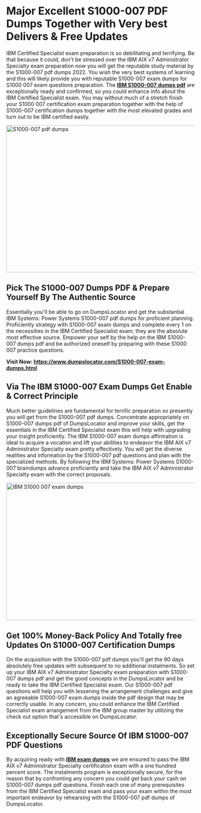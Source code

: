 <h1><strong>Major Excellent S1000-007 PDF Dumps Together with Very best Delivers &amp; Free Updates</strong></h1>
<p>IBM Certified Specialist exam preparation is so debilitating and terrifying. Be that because it could, don't be stressed over the IBM AIX v7 Administrator Specialty exam preparation now you will get the reputable study material by the S1000-007 pdf dumps 2022. You wish the very best systems of learning and this will likely provide you with reputable S1000-007 exam dumps for S1000 007 exam questions preparation. The <strong><a href="https://www.dumpslocator.com/S1000-007-exam-dumps.html">IBM S1000-007 dumps pdf</a></strong> are exceptionally ready and confirmed, so you could enhance info about the IBM Certified Specialist exam. You may without much of a stretch finish your S1000 007 certification exam preparation together with the help of S1000-007 certification dumps together with the most elevated grades and turn out to be IBM certified easily.</p>
<p><img src="https://i.ibb.co/SKhFh8d/Pastel-Purple-Computer-UI-Class-Syllabus-Education-Presentation.png" alt="S1000-007 pdf dumps" width="700" height="393" /></p>
<h2><strong>Pick The S1000-007 Dumps PDF &amp; Prepare Yourself By The Authentic Source</strong></h2>
<p>Essentially you'll be able to go on DumpsLocator and get the substantial IBM Systems: Power Systems S1000-007 pdf dumps for proficient planning. Proficiently strategy with S1000-007 exam dumps and complete every 1 on the necessities in the IBM Certified Specialist exam; they are the absolute most effective source. Empower your self by the help on the IBM S1000-007 dumps pdf and be authorized oneself by preparing with these S1000 007 practice questions.</p>
<p><strong>Visit Now: <a href="https://www.dumpslocator.com/S1000-007-exam-dumps.html">https://www.dumpslocator.com/S1000-007-exam-dumps.html</a></strong></p>
<h2><strong>Via The IBM S1000-007 Exam Dumps Get Enable &amp; Correct Principle</strong></h2>
<p>Much better guidelines are fundamental for terrific preparation so presently you will get from the S1000-007 pdf dumps. Concentrate appropriately on S1000-007 dumps pdf of DumpsLocator and improve your skills, get the essentials in the IBM Certified Specialist exam this will help with upgrading your insight proficiently. The IBM S1000-007 exam dumps affirmation is ideal to acquire a vocation and lift your abilities to endeavor the IBM AIX v7 Administrator Specialty exam pretty effectively. You will get the diverse realities and information by the S1000-007 pdf questions and plan with the specialized methods. By following the IBM Systems: Power Systems S1000-007 braindumps advance proficiently and take the IBM AIX v7 Administrator Specialty exam with the correct proposals.</p>
<p><a href="https://www.dumpslocator.com/S1000-007-exam-dumps.html"><img src="https://i.ibb.co/NtZbgjG/Blue-and-White-Medical-Dental-Clinic-Facebook-Ad.png" alt="IBM S1000 007 exam dumps" width="700" height="367" /></a></p>
<h2><strong>Get 100% Money-Back Policy And Totally free Updates On S1000-007 Certification Dumps</strong></h2>
<p>On the acquisition with the S1000-007 pdf dumps you'll get the 90 days absolutely free updates with subsequent to no additional instalments. So set up your IBM AIX v7 Administrator Specialty exam preparation with S1000-007 dumps pdf and get the good concepts in the DumpsLocator and be ready to take the IBM Certified Specialist exam. Our S1000-007 pdf questions will help you with lessening the arrangement challenges and give an agreeable S1000-007 exam dumps inside the pdf design that may be correctly usable. In any concern, you could enhance the IBM Certified Specialist exam arrangement from the IBM group master by utilizing the check out option that's accessible on DumpsLocator.</p>
<h2><strong>Exceptionally Secure Source Of IBM S1000-007 PDF Questions</strong></h2>
<p>By acquiring ready with <strong><a href="https://www.dumpslocator.com/ibm-exams.html">IBM exam dumps</a></strong> we are ensured to pass the IBM AIX v7 Administrator Specialty certification exam with a one hundred percent score. The instalments program is exceptionally secure, for the reason that by confronting any concern you could get back your cash on S1000-007 dumps pdf questions. Finish each one of many prerequisites from the IBM Certified Specialist exam and pass your exam within the most important endeavor by rehearsing with the S1000-007 pdf dumps of DumpsLocator.</p>
